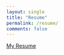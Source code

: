 ```yaml
---
layout: single
title: "Resume"
permalink: /resume/
comments: false
---
```

[My Resume](/resume/KevinSongResume.pdf)
